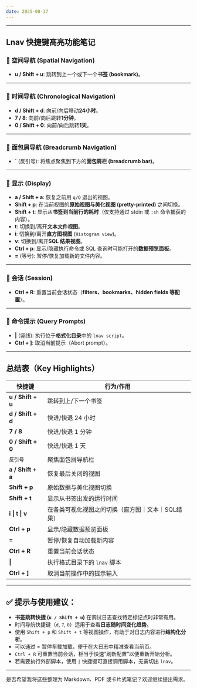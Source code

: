 ```yaml
---
date: 2025-08-17
---
```


---

## **Lnav 快捷键高亮功能笔记**

### 🔹 **空间导航 (Spatial Navigation)**
- **u / Shift + u**:
  跳转到上一个或下一个**书签 (bookmark)**。

---

### 🔹 **时间导航 (Chronological Navigation)**
- **d / Shift + d**:
  向前/向后移动**24小时**。
- **7 / 8**:
  向前/向后跳转**1分钟**。
- **0 / Shift + 0**:
  向前/向后跳转**1天**。

---

### 🔹 **面包屑导航 (Breadcrumb Navigation)**
- **\`** (反引号):
  将焦点聚焦到下方的**面包屑栏 (breadcrumb bar)**。

---

### 🔹 **显示 (Display)**
- **a / Shift + a**:
  恢复之前用 `q/Q` 退出的视图。
- **Shift + p**:
  在当前视图的**原始视图与美化视图 (pretty-printed)** 之间切换。
- **Shift + t**:
  显示从**书签到当前行的耗时**（仅支持通过 stdin 或 `:sh` 命令捕获的内容）。
- **t**:
  切换到/离开**文本文件视图**。
- **i**:
  切换到/离开**直方图视图** (`Histogram view`)。
- **v**:
  切换到/离开**SQL 结果视图**。
- **Ctrl + p**:
  显示/隐藏执行命令或 SQL 查询时可能打开的**数据预览面板**。
- **=** (等号):
  暂停/恢复加载新的文件内容。

---

### 🔹 **会话 (Session)**
- **Ctrl + R**:
  重置当前会话状态（**filters、bookmarks、hidden fields 等配置**）。

---

### 🔹 **命令提示 (Query Prompts)**
- **|** (竖线):
  执行位于**格式化目录**中的 `lnav script`。
- **Ctrl + ]**:
  取消当前提示（Abort prompt）。

---

## **总结表（Key Highlights）**

| 快捷键                     | 行为/作用 |
|---------------------------|------------|
| **u / Shift + u**         | 跳转到上/下一个书签 |
| **d / Shift + d**         | 快进/快退 24 小时 |
| **7 / 8**                 | 快进/快退 1 分钟 |
| **0 / Shift + 0**         | 快进/快退 1 天 |
| `反引号`                  | 聚焦面包屑导航栏 |
| **a / Shift + a**         | 恢复最后关闭的视图 |
| **Shift + p**             | 原始数据与美化视图切换 |
| **Shift + t**             | 显示从书签出发的运行时间 |
| **i \| t \| v**           | 在各类可视化视图之间切换（直方图｜文本｜SQL结果） |
| **Ctrl + p**              | 显示/隐藏数据预览面板 |
| **=**                     | 暂停/恢复自动加载新内容 |
| **Ctrl + R**              | 重置当前会话状态 |
| **\|**                    | 执行格式目录下的 `lnav` 脚本 |
| **Ctrl + ]**              | 取消当前操作中的提示输入 |

---

## ✅ 提示与使用建议：
- **书签跳转快捷 (`u / Shift + u`)** 在调试日志查找特定标记点时非常有用。
- 时间导航快捷键（`d`, `7`, `0`）适用于查看**日志随时间变化趋势**。
- 使用 `Shift + p` 和 `Shift + t` 等视图操作，有助于对日志内容进行**结构化分析**。
- 可以通过 = 暂停车载加载，便于在大日志中精准查看当前页。
- `Ctrl + R` 可重置当前会话，相当于快速“刷新配置”以便重新开始分析。
- 若需要执行外部脚本，使用 `|` 快捷键可直接调用脚本，无需切出 `lnav`。

---

是否希望我将这些整理为 Markdown、PDF 或卡片式笔记？欢迎继续提出需求。

